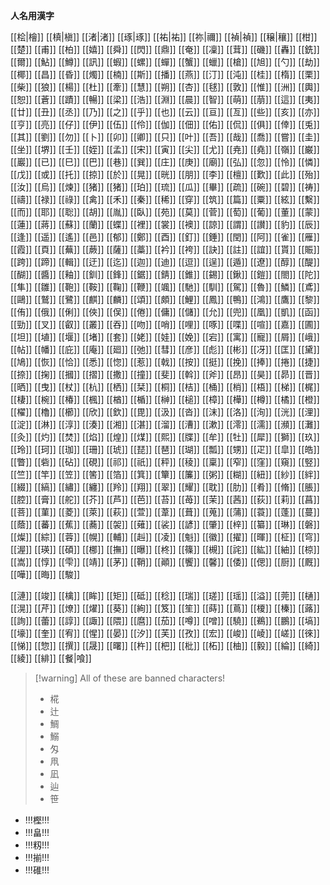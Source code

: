 **人名用漢字**

[[桧|檜]]
[[槙|槇]]
[[渚|渚]]
[[琢|琢]]
[[祐|祐]]
[[祢|禰]]
[[禎|禎]]
[[穣|穰]]
[[柑]]
[[楚]]
[[甫]]
[[柏]]
[[嬉]]
[[舜]]
[[閃]]
[[鼎]]
[[奄]]
[[凜]]
[[茸]]
[[磯]]
[[轟]]
[[銑]]
[[爾]]
[[鮎]]
[[鱒]]
[[訊]]
[[蝦]]
[[螺]]
[[蟬]]
[[蟹]]
[[蠟]]
[[槍]]
[[旭]]
[[勺]]
[[劫]]
[[椰]]
[[昌]]
[[昏]]
[[燭]]
[[楠]]
[[斯]]
[[播]]
[[燕]]
[[汀]]
[[沌]]
[[桂]]
[[楕]]
[[栗]]
[[柴]]
[[狼]]
[[楊]]
[[杜]]
[[牽]]
[[慧]]
[[朔]]
[[杏]]
[[毬]]
[[敦]]
[[惟]]
[[洲]]
[[輿]]
[[恕]]
[[蒼]]
[[蹟]]
[[暢]]
[[梁]]
[[浩]]
[[淵]]
[[晨]]
[[智]]
[[萌]]
[[萠]]
[[這]]
[[夷]]
[[廿]]
[[丑]]
[[丞]]
[[乃]]
[[之]]
[[乎]]
[[也]]
[[云]]
[[亘]]
[[亙]]
[[些]]
[[亥]]
[[亦]]
[[亨]]
[[亮]]
[[仔]]
[[伊]]
[[伍]]
[[伶]]
[[伽]]
[[佃]]
[[佑]]
[[侃]]
[[俱]]
[[倖]]
[[兎]]
[[其]]
[[劉]]
[[勿]]
[[卜]]
[[卯]]
[[卿]]
[[只]]
[[叶]]
[[吾]]
[[哉]]
[[喬]]
[[嘗]]
[[圭]]
[[坐]]
[[堺]]
[[壬]]
[[姪]]
[[孟]]
[[宋]]
[[寅]]
[[尖]]
[[尤]]
[[尭]]
[[堯]]
[[嶺]]
[[巌]]
[[巖]]
[[已]]
[[巳]]
[[巴]]
[[巷]]
[[巽]]
[[庄]]
[[庚]]
[[廟]]
[[弘]]
[[忽]]
[[怜]]
[[憐]]
[[戊]]
[[或]]
[[托]]
[[掠]]
[[於]]
[[晃]]
[[晄]]
[[朋]]
[[李]]
[[檀]]
[[歎]]
[[此]]
[[殆]]
[[汝]]
[[烏]]
[[煉]]
[[猪]]
[[猪]]
[[珀]]
[[琉]]
[[瓜]]
[[畢]]
[[疏]]
[[碗]]
[[碧]]
[[祷]]
[[禱]]
[[禄]]
[[祿]]
[[禽]]
[[禾]]
[[秦]]
[[稀]]
[[穿]]
[[筑]]
[[篇]]
[[粟]]
[[絃]]
[[繫]]
[[而]]
[[耶]]
[[聡]]
[[胡]]
[[胤]]
[[臥]]
[[苑]]
[[莫]]
[[菅]]
[[萄]]
[[葡]]
[[董]]
[[蒙]]
[[蓮]]
[[蔣]]
[[蘇]]
[[蘭]]
[[蝶]]
[[裡]]
[[裳]]
[[襖]]
[[諒]]
[[謂]]
[[讃]]
[[豹]]
[[辰]]
[[逢]]
[[遥]]
[[遙]]
[[邑]]
[[郁]]
[[鄭]]
[[酉]]
[[釘]]
[[錘]]
[[閏]]
[[阿]]
[[雀]]
[[雁]]
[[霞]] 
[[頁]]
[[蕪]]
[[蕨]]
[[薩]]
[[藁]]
[[衿]]
[[袴]]
[[訣]]
[[註]]
[[誼]]
[[貰]]
[[賑]]
[[跨]]
[[蹄]]
[[輯]]
[[迂]]
[[迄]]
[[迦]]
[[迪]]
[[逗]]
[[逞]]
[[遁]]
[[遼]]
[[醇]]
[[醍]]
[[醐]]
[[醬]]
[[釉]]
[[釧]]
[[鋒]]
[[鋸]]
[[錆]]
[[錐]]
[[錫]]
[[鍬]]
[[鎧]]
[[閤]]
[[陀]]
[[隼]]
[[雛]]
[[鞄]]
[[鞍]]
[[鞠]]
[[鞭]]
[[颯]]
[[馳]]
[[馴]]
[[駕]]
[[魯]]
[[鱗]]
[[鳶]]
[[鷗]]
[[鷲]]
[[鷺]]
[[麒]]
[[麟]]
[[頌]]
[[頗]]
[[鯉]]
[[鳳]]
[[鴨]]
[[鴻]]
[[鷹]]
[[黎]]
[[侑]]
[[俄]]
[[俐]]
[[俠]]
[[俣]]
[[倦]]
[[傭]]
[[儲]]
[[允]]
[[兜]]
[[凰]]
[[凱]]
[[函]]
[[勁]]
[[叉]]
[[叡]]
[[叢]]
[[吞]]
[[吻]]
[[哨]]
[[哩]]
[[啄]]
[[喋]]
[[喧]]
[[嘉]]
[[圃]]
[[坦]]
[[埴]]
[[堰]]
[[堵]]
[[套]]
[[姥]]
[[娃]]
[[娩]]
[[宕]]
[[寓]]
[[寵]]
[[屑]]
[[峨]]
[[帖]]
[[幡]]
[[庇]]
[[庵]]
[[廻]]
[[弛]]
[[彗]]
[[彦]]
[[彪]]
[[彬]]
[[冴]]
[[匡]]
[[黛]]
[[鳩]]
[[恢]]
[[恰]]
[[悉]]
[[惚]]
[[惹]]
[[戟]]
[[按]]
[[挺]]
[[挽]]
[[捧]]
[[捲]]
[[捷]]
[[捺]]
[[掬]]
[[摑]]
[[摺]]
[[撒]]
[[撞]]
[[斐]]
[[斡]]
[[斧]]
[[昂]]
[[昊]]
[[昴]]
[[晋]]
[[晒]]
[[曳]]
[[杖]]
[[杭]]
[[栖]]
[[栞]]
[[桐]]
[[桔]]
[[桶]]
[[梢]]
[[梧]]
[[梯]]
[[梶]]
[[棲]]
[[椀]]
[[椿]]
[[楓]]
[[楢]]
[[楯]]
[[榊]]
[[槌]]
[[樟]]
[[樺]]
[[樽]]
[[橘]]
[[橙]]
[[櫂]]
[[櫓]]
[[櫛]]
[[欣]]
[[欽]]
[[毘]]
[[汲]]
[[沓]]
[[沫]]
[[洛]]
[[洵]]
[[洸]]
[[浬]]
[[淀]]
[[淋]]
[[淳]]
[[湊]]
[[湘]]
[[湛]]
[[溜]]
[[漕]]
[[漱]]
[[澪]]
[[濡]]
[[瀕]]
[[灘]]
[[灸]]
[[灼]]
[[焚]]
[[焰]]
[[煌]]
[[煤]]
[[熙]]
[[牒]]
[[牟]]
[[牡]]
[[犀]]
[[獅]]
[[玖]]
[[玲]]
[[珂]]
[[珈]]
[[珊]]
[[琥]]
[[琵]]
[[琶]]
[[瑚]]
[[瓢]]
[[甥]]
[[疋]]
[[皐]]
[[皓]]
[[瞥]]
[[砦]]
[[砧]]
[[硯]]
[[祁]]
[[祇]]
[[秤]]
[[稜]]
[[稟]]
[[窄]]
[[窪]]
[[窺]]
[[竪]]
[[竺]]
[[竿]]
[[笠]]
[[筈]]
[[箔]]
[[箕]]
[[簞]]
[[簾]]
[[粥]]
[[糊]]
[[紐]]
[[紗]]
[[絆]]
[[綴]]
[[縞]]
[[繡]]
[[纏]]
[[羚]]
[[翔]]
[[翠]]
[[耀]]
[[耽]]
[[肋]]
[[肴]]
[[脩]]
[[脹]]
[[腔]]
[[膏]]
[[舵]]
[[芥]]
[[芦]]
[[芭]]
[[苔]]
[[苺]]
[[茉]]
[[茜]]
[[荻]]
[[莉]]
[[菖]]
[[菩]]
[[菫]]
[[菱]]
[[萊]]
[[萩]]
[[萱]]
[[葦]]
[[葺]]
[[蒐]]
[[蒲]]
[[蓑]]
[[蓬]]
[[蔓]]
[[蔭]]
[[蕃]]
[[蕉]]
[[蕎]]
[[袈]]
[[薙]]
[[裟]]
[[諺]]
[[肇]]
[[梓]]
[[纂]]
[[琳]]
[[磐]]
[[燦]]
[[綜]]
[[蓉]]
[[幌]]
[[輔]]
[[赳]]
[[凌]]
[[魁]]
[[徽]]
[[擢]]
[[暉]]
[[柾]]
[[穹]]
[[渥]]
[[瑛]]
[[碩]]
[[梛]]
[[撫]]
[[曝]]
[[柊]]
[[篠]]
[[槻]]
[[詫]]
[[紘]]
[[紬]]
[[椋]]
[[嵩]]
[[惇]]
[[雫]]
[[靖]]
[[茅]]
[[鞘]]
[[顚]]
[[饗]]
[[馨]]
[[倭]]
[[偲]]
[[厨]]
[[厩]]
[[嘩]]
[[晦]]
[[駿]]



[[漣]]
[[竣]]
[[檎]]
[[眸]]
[[矩]]
[[砥]]
[[稔]]
[[瑞]]
[[瑳]]
[[瑶]]
[[溢]]
[[莞]]
[[樋]]
[[滉]]
[[芹]]
[[燎]]
[[燿]]
[[葵]]
[[絢]]
[[笈]]
[[笙]]
[[蒔]]
[[蔦]]
[[榎]]
[[榛]]
[[蕗]]
[[詢]]
[[蕾]]
[[諄]]
[[諏]]
[[隈]]
[[麿]]
[[茄]]
[[噂]]
[[噌]]
[[驍]]
[[鵜]]
[[鵬]]
[[塙]]
[[壕]]
[[奎]]
[[宥]]
[[惺]]
[[晏]]
[[汐]]
[[芙]]
[[孜]]
[[宏]]
[[峻]]
[[崚]]
[[嵯]]
[[徠]]
[[悌]]
[[惣]]
[[撰]]
[[晟]]
[[曙]]
[[杵]]
[[杷]]
[[枇]]
[[柘]]
[[柚]]
[[毅]]
[[綸]]
[[綺]]
[[綾]]
[[緋]]
[[餐|喰]]

>[!warning] All of these are banned characters!
>* 椛
>* 辻
>* 鯛
>* 鰯
>* 匁
>* 凧
>* 凪
>* 辿
>* 笹
* !!!樫!!!
* !!!畠!!!
* !!!籾!!!
* !!!揃!!!
* !!!碓!!!